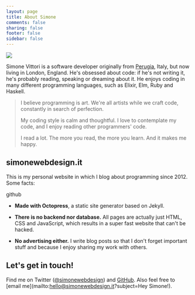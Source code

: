 ```yaml
---
layout: page
title: About Simone
comments: false
sharing: false
footer: false
sidebar: false
---
```


<div class="about-intro clearfix">
  <img class="avatar" src="/images/simonewebdesign.png" />
  <p>
    Simone Vittori is a software developer originally from <a rel="external nofollow" href="https://en.wikipedia.org/wiki/Perugia">Perugia</a>, Italy, but now living in London, England. He's obsessed about code: if he's not writing it, he's probably reading, speaking or dreaming about it. He enjoys coding in many different programming languages, such as Elixir, Elm, Ruby and Haskell.
  </p>
</div>


<blockquote>
<p>I believe programming is art. We're all artists while we craft code, constantly in search of perfection.</p>

<p>My coding style is calm and thoughtful. I love to contemplate my code, and I enjoy reading other programmers' code.</p>

<p>I read a lot. The more you read, the more you learn. And it makes me happy.</p>
</blockquote>


## simonewebdesign.it

This is my personal website in which I blog about programming since 2012. Some facts:

<i class="fa fa-github"></i> github

- **Made with Octopress**, a static site generator based on Jekyll.

- **There is no backend nor database.** All pages are actually just HTML, CSS and JavaScript, which results in a super fast website that can't be hacked.

- **No advertising either.**
I write blog posts so that I don't forget important stuff and because I enjoy sharing my work with others.


## Let's get in touch!

Find me on Twitter (<a href="https://twitter.com/simonewebdesign" title="simonewebdesign on Twitter" rel="nofollow">@simonewebdesign</a>) and [GitHub](https://github.com/simonewebdesign). Also feel free to [email me](mailto:hello@simonewebdesign.it?subject=Hey Simone!).
